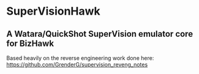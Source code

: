 ﻿# SuperVisionHawk
## A Watara/QuickShot SuperVision emulator core for BizHawk

Based heavily on the reverse engineering work done here: https://github.com/GrenderG/supervision_reveng_notes